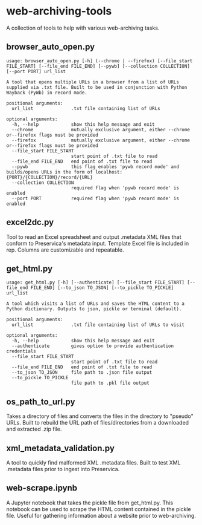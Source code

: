# web-archiving-tools

A collection of tools to help with various web-archiving tasks.

## browser_auto_open.py

```
usage: browser_auto_open.py [-h] (--chrome | --firefox) [--file_start FILE_START] [--file_end FILE_END] [--pywb] [--collection COLLECTION] [--port PORT] url_list

A tool that opens multiple URLs in a browser from a list of URLs supplied via .txt file. Built to be used in conjunction with Python Wayback (PyWb) in record mode.

positional arguments:
  url_list              .txt file containing list of URLs

optional arguments:
  -h, --help            show this help message and exit
  --chrome              mutually exclusive argument, either --chrome or--firefox flags must be provided
  --firefox             mutually exclusive argument, either --chrome or--firefox flags must be provided
  --file_start FILE_START
                        start point of .txt file to read
  --file_end FILE_END   end point of .txt file to read
  --pywb                this flag enables 'pywb record mode' and builds/opens URLs in the form of localhost:{PORT}/{COLLECTION}/record/{URL}
  --collection COLLECTION
                        required flag when 'pywb record mode' is enabled
  --port PORT           required flag when 'pywb record mode' is enabled
```

## excel2dc.py

Tool to read an Excel spreadsheet and output .metadata XML files that conform to Preservica's metadata input. Template Excel file is included in rep. Columns are customizable and repeatable.

## get_html.py

```
usage: get_html.py [-h] [--authenticate] [--file_start FILE_START] [--file_end FILE_END] [--to_json TO_JSON] [--to_pickle TO_PICKLE] url_list

A tool which visits a list of URLs and saves the HTML content to a Python dictionary. Outputs to json, pickle or terminal (default).

positional arguments:
  url_list              .txt file containing list of URLs to visit

optional arguments:
  -h, --help            show this help message and exit
  --authenticate        gives option to provide authentication credentials
  --file_start FILE_START
                        start point of .txt file to read
  --file_end FILE_END   end point of .txt file to read
  --to_json TO_JSON     file path to .json file output
  --to_pickle TO_PICKLE
                        file path to .pkl file output
```

## os_path_to_url.py

Takes a directory of files and converts the files in the directory to "pseudo" URLs. Built to rebuild the URL path of files/directories from a downloaded and extracted .zip file.

## xml_metadata_validation.py

A tool to quickly find malformed XML .metadata files. Built to test XML .metadata files prior to ingest into Preservica.

## web-scrape.ipynb

A Jupyter notebook that takes the pickle file from get_html.py. This notebook can be used to scrape the HTML content contained in the pickle file. Useful for gathering information about a website prior to web-archiving.

